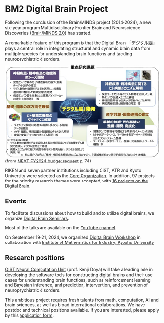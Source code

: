 # BM2 Digital Brain Project

Following the conclusion of the Brain/MINDS project (2014-2024), a new six-year program Multidisciplinary Frontier Brain and Neuroscience Discoveries ([Brain/MINDS 2.0](https://brainminds.jp/en)) has started.

A remarkable feature of this program is that the Digital Brain 「デジタル脳」plays a central role in integrating structural and dynamic brain data from multiple species for understanding brain functions and tackling neuropsychiatric disorders.

![Brain/MINDS2.0](BM2.jpg)
(from [MEXT FY2024 budget request](https://www.mext.go.jp/content/20240118-ope_dev03-000031627-1.pdf) p. 74) 

RIKEN and seven partner institutions including OIST, ATR and Kyoto University were selected as the [Core Organization](https://brainminds.jp/en/core).
In addition, 97 projects for the priority research themes were accepted, with [16 projects on the Digital Brain](https://brainminds.jp/en/theme4).

## Events

To facilitate discussions about how to build and to utilize digital brains, we organize [Digital Brain Seminars](https://boatneck-weeder-7b7.notion.site/Digital-Brain-Seminar-90cc94badac64d32a281cba4245ed66d).  

Most of the talks are available on the [YouTube channel](https://www.youtube.com/@kennakae2779).

On September 19-21, 2024, we organized [Digital Brain Workshop](https://boatneck-weeder-7b7.notion.site/Digtal-Brain-Workshop-131a68936dda4867a88fedd25dfaac92) in collaboration with [Institute of Mathematics for Industry, Kyoshu University](https://www.imi.kyushu-u.ac.jp/en/)

## Research positions

[OIST Neural Computation Unit](https://groups.oist.jp/ncu) (prof. Kenji Doya) will take a leading role in developing the software tools for constructing digital brains and their use cases for understanding brain functions, such as reinforcement learning and Bayesian inference, and prediction, intervention, and prevention of neuropsychiatric disorders.

This ambitious project requires fresh talents from math, computation, AI and brain sciences, as well as broad international collaborations. We have postdoc and technical positions available. If you are interested, please apply by this [application form](https://groups.oist.jp/ncu/oist-neural-computation-unit-job-application-form).